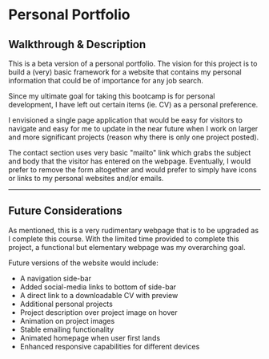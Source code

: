 # Personal Portfolio

## Walkthrough & Description

This is a beta version of a personal portfolio. The vision for this project is to build a (very) basic framework for a website that contains my personal information that could be of importance for any job search.

Since my ultimate goal for taking this bootcamp is for personal development, I have left out certain items (ie. CV) as a personal preference.

I envisioned a single page application that would be easy for visitors to navigate and easy for me to update in the near future when I work on larger and more significant projects (reason why there is only one project posted).

The contact section uses very basic "mailto" link which grabs the subject and body that the visitor has entered on the webpage. Eventually, I would prefer to remove the form altogether and would prefer to simply have icons or links to my personal websites and/or emails.

---

## Future Considerations

As mentioned, this is a very rudimentary webpage that is to be upgraded as I complete this course. With the limited time provided to complete this project, a functional but elementary webpage was my overarching goal.

Future versions of the website would include:

- A navigation side-bar
- Added social-media links to bottom of side-bar
- A direct link to a downloadable CV with preview
- Additional personal projects
- Project description over project image on hover
- Animation on project images
- Stable emailing functionality
- Animated homepage when user first lands
- Enhanced responsive capabilities for different devices
